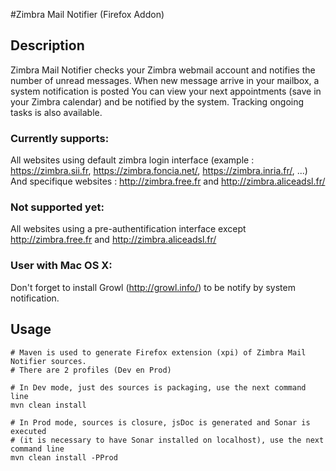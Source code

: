 #Zimbra Mail Notifier (Firefox Addon)

## Description

Zimbra Mail Notifier checks your Zimbra webmail account and notifies the number of unread messages.
When new message arrive in your mailbox, a system notification is posted
You can view your next appointments (save in your Zimbra calendar) and be notified by the system.
Tracking ongoing tasks is also available.

### Currently supports:
All websites using default zimbra login interface (example : https://zimbra.sii.fr, https://zimbra.foncia.net/, https://zimbra.inria.fr/, ...)
And specifique websites : http://zimbra.free.fr and http://zimbra.aliceadsl.fr/

### Not supported yet:
All websites using a pre-authentification interface except http://zimbra.free.fr and http://zimbra.aliceadsl.fr/

### User with Mac OS X:
Don't forget to install Growl (http://growl.info/) to be notify by system notification.

## Usage

	# Maven is used to generate Firefox extension (xpi) of Zimbra Mail Notifier sources.
	# There are 2 profiles (Dev en Prod)
	
	# In Dev mode, just des sources is packaging, use the next command line
	mvn clean install
	
	# In Prod mode, sources is closure, jsDoc is generated and Sonar is executed
	# (it is necessary to have Sonar installed on localhost), use the next command line
	mvn clean install -PProd
	

 

